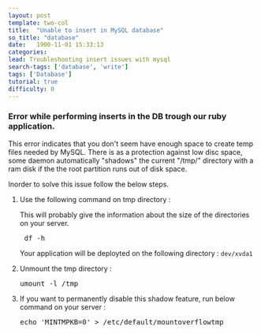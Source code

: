 ```yaml
---
layout: post
template: two-col
title:  "Unable to insert in MySQL database"
so_title: "database"
date:   1900-11-01 15:33:13
categories: 
lead: Troubleshooting insert issues with mysql
search-tags: ['database', 'write']
tags: ['Database']
tutorial: true
difficulty: 0
---
```



<h3>Error while performing inserts in the DB trough our ruby application.</h3>
<p>This error indicates that you don't seem have enough space to create temp files needed by MySQL. There is as a protection against low disc space, some daemon automatically "shadows" the current "/tmp/" directory with a ram disk if the the root partition runs out of disk space.</p> 
Inorder to solve this issue follow the below steps.
<ol><li> Use the following command on tmp directory :</li> 
<p>This will probably give the information about the size of the directories on your server.</p>
<pre class="prettyprint"> df -h</pre>
<p>Your application will be deployted on the following directory : <code>dev/xvda1 </code></p>
<li> Unmount the tmp directory : </li>
<pre class="prettyprint">
umount -l /tmp
</pre>	
<li> If you want to permanently disable this shadow feature, run below command on your server : </li>
<pre class="prettyprint">
echo 'MINTMPKB=0' > /etc/default/mountoverflowtmp
</pre>

</ol>